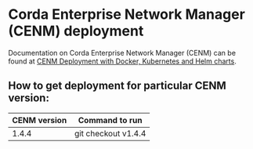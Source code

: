 # Corda Enterprise Network Manager (CENM) deployment

Documentation on Corda Enterprise Network Manager (CENM) can be found at [CENM Deployment with Docker, Kubernetes and Helm charts](https://docs.corda.net/docs/cenm/1.2/deployment-kubernetes.html).

## How to get deployment for particular CENM version:

| CENM version  | Command to run    |
| ------------- |-------------------|
| 1.4.4           | git checkout v1.4.4 |
